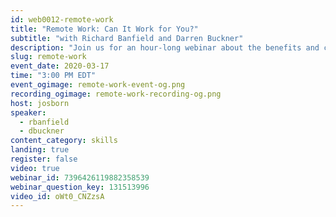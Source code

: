 ```yaml
---
id: web0012-remote-work
title: "Remote Work: Can It Work for You?"
subtitle: "with Richard Banfield and Darren Buckner"
description: "Join us for an hour-long webinar about the benefits and challenges of remote work — from communication and collaboration to time zones and transparency."
slug: remote-work
event_date: 2020-03-17
time: "3:00 PM EDT"
event_ogimage: remote-work-event-og.png
recording_ogimage: remote-work-recording-og.png
host: josborn
speaker:
  - rbanfield
  - dbuckner
content_category: skills
landing: true
register: false
video: true
webinar_id: 7396426119882358539
webinar_question_key: 131513996
video_id: oWt0_CNZzsA
---
```

